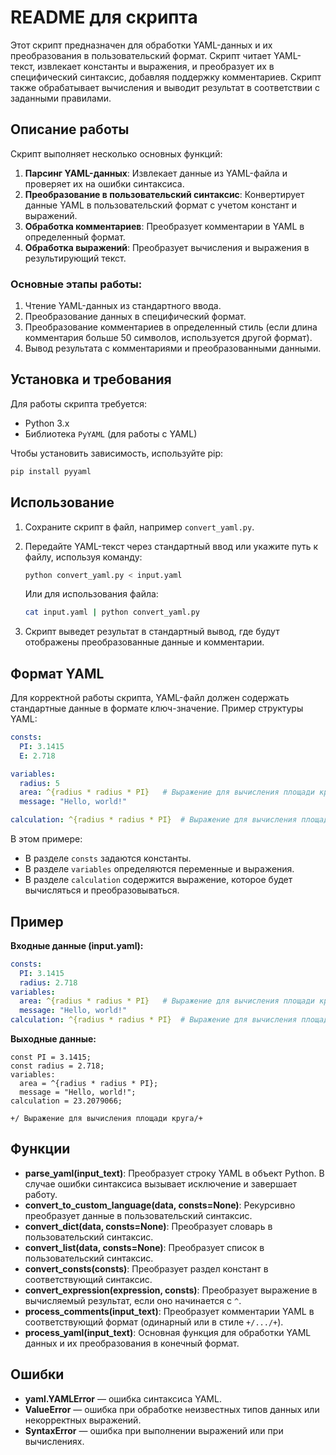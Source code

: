 # README для скрипта

Этот скрипт предназначен для обработки YAML-данных и их преобразования в пользовательский формат. Скрипт читает YAML-текст, извлекает константы и выражения, и преобразует их в специфический синтаксис, добавляя поддержку комментариев. Скрипт также обрабатывает вычисления и выводит результат в соответствии с заданными правилами.

## Описание работы

Скрипт выполняет несколько основных функций:

1. **Парсинг YAML-данных**: Извлекает данные из YAML-файла и проверяет их на ошибки синтаксиса.
2. **Преобразование в пользовательский синтаксис**: Конвертирует данные YAML в пользовательский формат с учетом констант и выражений.
3. **Обработка комментариев**: Преобразует комментарии в YAML в определенный формат.
4. **Обработка выражений**: Преобразует вычисления и выражения в результирующий текст.
   
### Основные этапы работы:

1. Чтение YAML-данных из стандартного ввода.
2. Преобразование данных в специфический формат.
3. Преобразование комментариев в определенный стиль (если длина комментария больше 50 символов, используется другой формат).
4. Вывод результата с комментариями и преобразованными данными.

## Установка и требования

Для работы скрипта требуется:

- Python 3.x
- Библиотека `PyYAML` (для работы с YAML)

Чтобы установить зависимость, используйте pip:

```bash
pip install pyyaml
```

## Использование

1. Сохраните скрипт в файл, например `convert_yaml.py`.
2. Передайте YAML-текст через стандартный ввод или укажите путь к файлу, используя команду:

   ```bash
   python convert_yaml.py < input.yaml
   ```

   Или для использования файла:

   ```bash
   cat input.yaml | python convert_yaml.py
   ```

3. Скрипт выведет результат в стандартный вывод, где будут отображены преобразованные данные и комментарии.

## Формат YAML

Для корректной работы скрипта, YAML-файл должен содержать стандартные данные в формате ключ-значение. Пример структуры YAML:

```yaml
consts:
  PI: 3.1415
  E: 2.718

variables:
  radius: 5
  area: ^{radius * radius * PI}   # Выражение для вычисления площади круга
  message: "Hello, world!"

calculation: ^{radius * radius * PI}  # Выражение для вычисления площади круга
```

В этом примере:
- В разделе `consts` задаются константы.
- В разделе `variables` определяются переменные и выражения.
- В разделе `calculation` содержится выражение, которое будет вычисляться и преобразовываться.

## Пример

**Входные данные (input.yaml):**

```yaml
consts:
  PI: 3.1415
  radius: 2.718
variables:
  area: ^{radius * radius * PI}   # Выражение для вычисления площади круга
  message: "Hello, world!"
calculation: ^{radius * radius * PI}  # Выражение для вычисления площади круга
```

**Выходные данные:**

```plaintext
const PI = 3.1415;
const radius = 2.718;
variables:
  area = ^{radius * radius * PI};
  message = "Hello, world!";
calculation = 23.2079066;

+/ Выражение для вычисления площади круга/+
```

## Функции

- **parse_yaml(input_text)**: Преобразует строку YAML в объект Python. В случае ошибки синтаксиса вызывает исключение и завершает работу.
- **convert_to_custom_language(data, consts=None)**: Рекурсивно преобразует данные в пользовательский синтаксис.
- **convert_dict(data, consts=None)**: Преобразует словарь в пользовательский синтаксис.
- **convert_list(data, consts=None)**: Преобразует список в пользовательский синтаксис.
- **convert_consts(consts)**: Преобразует раздел констант в соответствующий синтаксис.
- **convert_expression(expression, consts)**: Преобразует выражение в вычисляемый результат, если оно начинается с `^`.
- **process_comments(input_text)**: Преобразует комментарии YAML в соответствующий формат (одинарный или в стиле `+/.../+`).
- **process_yaml(input_text)**: Основная функция для обработки YAML данных и их преобразования в конечный формат.

## Ошибки

- **yaml.YAMLError** — ошибка синтаксиса YAML.
- **ValueError** — ошибка при обработке неизвестных типов данных или некорректных выражений.
- **SyntaxError** — ошибка при выполнении выражений или при вычислениях.


